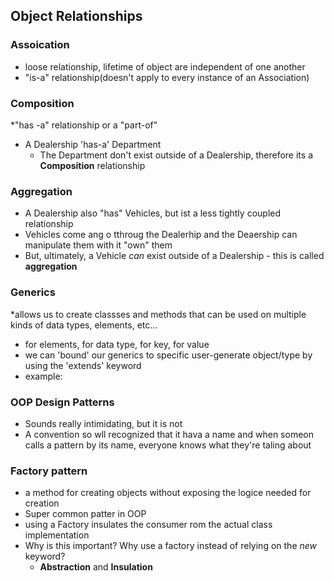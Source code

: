 ## Object Relationships

### Assoication
* loose relationship, lifetime of object are independent of one another 
* "is-a" relationship(doesn't apply to every instance of an Association)

### Composition
*"has -a" relationship or a "part-of"
* A Dealership 'has-a' Department
    * The Department don't exist outside of a Dealership, therefore its a **Composition** relationship


### Aggregation
* A Dealership also "has" Vehicles, but ist a less tightly coupled relationship
* Vehicles come ang o tthroug the Dealerhip and the Deaership can manipulate them with it "own" them
* But, ultimately, a Vehicle _can_ exist outside of a Dealership - this is called **aggregation**


### Generics
*allows us to create classses and methods that can be used on multiple kinds of data types, elements, etc...
* <E> for elements, <T> for data type, <K> for key, <V> for value
* we can 'bound' our generics to specific user-generate object/type by using the 'extends'  keyword
* example: <E extends Vehicle>

### OOP Design Patterns
* Sounds really intimidating, but it is not
* A convention so wll recognized that it hava a name and when someon calls a pattern by its name, everyone knows what they're taling about


### Factory pattern
* a method for creating objects without exposing the logice needed for creation
* Super common patter in OOP
* using a Factory insulates the consumer rom the actual class implementation
* Why is this important? Why use a factory instead of relying on the _new_ keyword?
    * **Abstraction** and **Insulation**